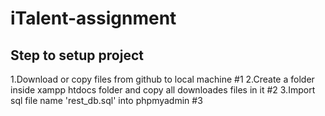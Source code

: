 # iTalent-assignment
## Step to setup project
1.Download or copy files from github to local machine #1
2.Create a folder inside xampp htdocs folder and copy all downloades files in it #2
3.Import sql file name 'rest_db.sql' into phpmyadmin #3


